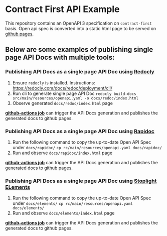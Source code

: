 # Contract First API Example

This repository contains an OpenAPI 3 specification on `contract-first` basis.
Open api spec is converted into a static html page to be served on [github pages](https://enisspahi.github.io/contract-first-api-example/).

## Below are some examples of publishing single page API Docs with multiple tools:

### Publishing API Docs as a single page API Doc using [Redocly](https://redocly.com/)

1. Ensure `redocly` is installed. Instructions: https://redocly.com/docs/redoc/deployment/cli/
2. Run cli to generate single page API Doc
   `redocly build-docs src/main/resources/openapi.yaml -o docs/redoc/index.html`
3. Observe generated `docs/redoc/index.html` page

**[github-actions job](https://github.com/enisspahi/contract-first-api-example/actions/workflows/api-docs-with-redoc.yml)** can trigger the API Docs generation and publishes the generated docs to github pages.

### Publishing API Docs as a single page API Doc using [Rapidoc](https://rapidocweb.com/)

1. Run the following command to copy the up-to-date Open API Spec under `docs/rapidoc/`
   `cp rc/main/resources/openapi.yaml docs/rapidoc/`
2. Run and observe `docs/rapidoc/index.html` page

**[github-actions job](https://github.com/enisspahi/contract-first-api-example/blob/main/.github/workflows/api-docs-with-rapidoc.yml)** can trigger the API Docs generation and publishes the generated docs to github pages.

### Publishing API Docs as a single page API Doc using [Stoplight ELements](https://stoplight.io/open-source/elements)

1. Run the following command to copy the up-to-date Open API Spec under `docs/elements/`
   `cp rc/main/resources/openapi.yaml docs/elements/`
2. Run and observe `docs/elements/index.html` page

**[github-actions job](https://github.com/enisspahi/contract-first-api-example/blob/main/.github/workflows/api-docs-with-rapidoc.yml)** can trigger the API Docs generation and publishes the generated docs to github pages. 

